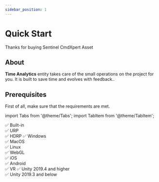 ```yaml
---
sidebar_position: 1
---
```


# Quick Start

Thanks for buying Sentinel CmdXpert Asset

## About

**Time Analytics** entity takes care of the small operations on the project for you. It is built to save time and evolves with feedback..

## Prerequisites

First of all, make sure that the requirements are met.

import Tabs from '@theme/Tabs';
import TabItem from '@theme/TabItem';

<Tabs className="unique-tabs">
  <TabItem value="Render pipeline compatibility"> 
    ✅ Built-in <br /> 
    ✅ URP <br />  
    ✅ HDRP
  </TabItem>
  <TabItem value="Platform">
    ✅ Windows <br /> 
    ✅ MacOS <br /> 
    ✅ Linux <br /> 
    ✅ WebGL <br /> 
    ✅ iOS <br /> 
    ✅ Android <br /> 
    ✅ VR
  </TabItem>
  <TabItem value="Unity Version">
    ✅ Unity 2019.4 and higher <br /> 
    ✅ Unity 2019.3 and below
  </TabItem>
</Tabs>
